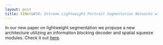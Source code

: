 ```yaml
---
layout: post
title: SINet&#58; Extreme Lightweight Portrait Segmentation Networks with Spatial Squeeze Modules and Information Blocking Decoder
---
```

In our new paper on lightweight segmentation we propose a new architecture utilizing an information blocking decoder and spatial squeeze modules. 
Check it out [here](https://arxiv.org/pdf/1911.09099.pdf).
